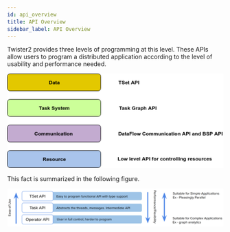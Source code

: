 ```yaml
---
id: api_overview
title: API Overview
sidebar_label: API Overview
---
```


Twister2 provides three levels of programming at this level. These APIs allow users to program 
a distributed application according to the level of usability and performance needed.

![Twister2 Concepts](../images/api_levels.png) 

This fact is summarized in the following figure.

![Twister2 API Levels](../images/tw2-api-levels.png)



